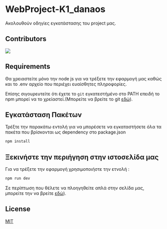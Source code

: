 # WebProject-K1_danaos
Ακολουθούν οδηγίες εγκατάστασης του project μας. 


## Contributors


<a href="https://github.com/FayVoulgari-Revof/WebProject-K1_danaos/graphs/contributors">
  <img src="https://contrib.rocks/image?repo=FayVoulgari-Revof/WebProject-K1_danaos" />
</a>

## Requirements


Θα χρειαστείτε μόνο την node js για να τρέξετε την εφαρμογή μας  καθώς και το .env αρχείο που περιέχει ευαίσθητες πληροφορίες.


Επίσης σιγουρευτείτε ότι έχετε το `git` εγκατεστήμένο στο PATH επειδή το npm μπορεί να το χρείαστεί.(Μπορείτε να βρείτε το git  [εδώ](https://git-scm.com/)).

## Εγκατάσταση  Πακέτων

Τρέξτε την παρακάτω εντολή για να μπορέσετε να εγκαταστήσετε όλα τα πακέτα που βρίσκονται ως dependency στο package.json

```bash
npm install 
```

## Ξεκινήστε την περιήγηση στην ιστοσελίδα μας

Για να τρέξετε την εφαρμογή χρησιμοποιήστε την ετνολή :

```bash
npm run dev 
```

Σε περίπτωση που θέλετε να πλοηγηθείτε απλά στην σελίδα μας, μπορείτε την να βρείτε  [εδώ](https://k1-danaos.herokuapp.com/)).

## License
[MIT](https://choosealicense.com/licenses/mit/)
